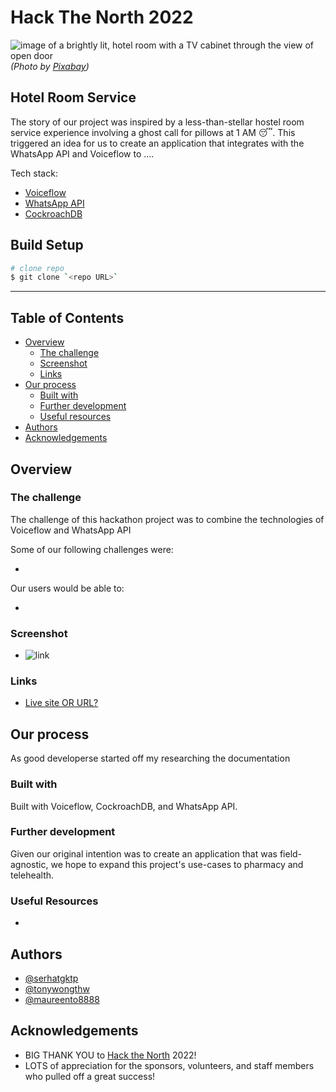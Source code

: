 # Hack The North 2022

![image of a brightly lit, hotel room  with a TV cabinet through the view of open door](https://www.pexels.com/photo/apartment-bed-bedroom-contemporary-271672/) *(Photo by [Pixabay](https://pixabay.com))*

## Hotel Room Service

The story of our project was inspired by a less-than-stellar hostel room service experience involving a ghost call for pillows at 1 AM 😴. This triggered an idea for us to create an application that integrates with the WhatsApp API and Voiceflow to ....


Tech stack:

- [Voiceflow](https://www.voiceflow.com)
- [WhatsApp API](https://developers.facebook.com/docs/whatsapp/)
- [CockroachDB](https://www.cockroachlabs.com)

## Build Setup

```bash
# clone repo
$ git clone `<repo URL>`
```
---

## Table of Contents

- [Overview](#overview)
  - [The challenge](#the-challenge)
  - [Screenshot](#screenshot)
  - [Links](#links)
- [Our process](#our-process)
  - [Built with](#built-with)
  - [Further development](#further-development)
  - [Useful resources](#useful-resources)
- [Authors](#authors)
- [Acknowledgements](#acknowledgements)

## Overview

### The challenge

The challenge of this hackathon project was to combine the technologies of Voiceflow and WhatsApp API 

Some of our following challenges were:

- 

Our users would be able to:

- 

### Screenshot

- ![link]()

### Links

- [Live site OR URL?]()

## Our process

As good developerse started off my researching the documentation

### Built with

Built with Voiceflow, CockroachDB, and WhatsApp API.

### Further development

Given our original intention was to create an application that was field-agnostic, we hope to expand this project\'s use-cases to pharmacy and telehealth.

### Useful Resources

- 

## Authors

- [@serhatgktp](https://github.com/serhatgktp)
- [@tonywongthw](https://github.com/tonywongthw)
- [@maureento8888](https://github.com/maureento8888)

## Acknowledgements

- BIG THANK YOU to [Hack the North](https://hackthenorth.com) 2022!
- LOTS of appreciation for the sponsors, volunteers, and staff members who pulled off a great success!
